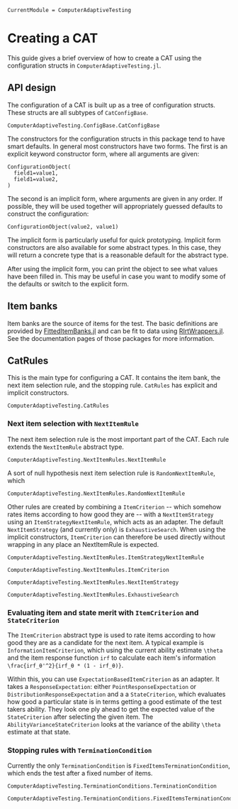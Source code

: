 ```@meta
CurrentModule = ComputerAdaptiveTesting
```

# Creating a CAT

This guide gives a brief overview of how to create a CAT using the
configuration structs in `ComputerAdaptiveTesting.jl`.

## API design

The configuration of a CAT is built up as a tree of configuration structs.
These structs are all subtypes of `CatConfigBase`.

```@docs; canonical=false
ComputerAdaptiveTesting.ConfigBase.CatConfigBase
```

The constructors for the configuration structs in this package tend to have
smart defaults. In general most constructors have two forms. The first is an
explicit keyword constructor form, where all arguments are given:

```
ConfigurationObject(
  field1=value1,
  field1=value2,
)
```

The second is an implicit form, where arguments are given in any order. If
possible, they will be used together will appropriately guessed defaults to
construct the configuration:

```
ConfigurationObject(value2, value1)
```

The implicit form is particularly useful for quick prototyping. Implicit form
constructors are also available for some abstract types. In this case, they
will return a concrete type that is a reasonable default for the abstract type.

After using the implicit form, you can print the object to see what values have
been filled in. This may be useful in case you want to modify some of the
defaults or switch to the explicit form.

## Item banks

Item banks are the source of items for the test. The basic definitions are
provided by
[FittedItemBanks.jl](https://juliapsychometricsbazaar.github.io/FittedItemBanks.jl/)
and can be fit to data using
[RIrtWrappers.jl](https://juliapsychometricsbazaar.github.io/RIrtWrappers.jl/stable/).
See the documentation pages of those packages for more information.

## CatRules

This is the main type for configuring a CAT. It contains the item bank, the
next item selection rule, and the stopping rule. `CatRules` has explicit and
implicit constructors.

```@docs; canonical=false
ComputerAdaptiveTesting.CatRules
```

### Next item selection with `NextItemRule`

The next item selection rule is the most important part of the CAT. Each rule
extends the `NextItemRule` abstract type.

```@docs; canonical=false
ComputerAdaptiveTesting.NextItemRules.NextItemRule
```

A sort of null hypothesis next item selection rule is `RandomNextItemRule`, which 

```@docs; canonical=false
ComputerAdaptiveTesting.NextItemRules.RandomNextItemRule
```

Other rules are created by combining a `ItemCriterion` -- which somehow rates
items according to how good they are -- with a `NextItemStrategy` using an
`ItemStrategyNextItemRule`, which acts as an adapter. The default
`NextItemStrategy` (and currently only) is `ExhaustiveSearch`. When using
the implicit constructors, `ItemCriterion` can therefore be used directly
without wrapping in any place an NextItemRule is expected.

```@docs; canonical=false
ComputerAdaptiveTesting.NextItemRules.ItemStrategyNextItemRule
```

```@docs; canonical=false
ComputerAdaptiveTesting.NextItemRules.ItemCriterion
```

```@docs; canonical=false
ComputerAdaptiveTesting.NextItemRules.NextItemStrategy
```

```@docs; canonical=false
ComputerAdaptiveTesting.NextItemRules.ExhaustiveSearch
```

### Evaluating item and state merit with `ItemCriterion` and `StateCriterion`

The `ItemCriterion` abstract type is used to rate items according to how good
they are as a candidate for the next item. A typical example is
`InformationItemCriterion`, which using the current ability estimate ``\theta``
and the item response function ```irf``` to calculate each item's information
``\frac{irf_θ'^2}{irf_θ * (1 - irf_θ)}``.

Within this, you can use `ExpectationBasedItemCriterion` as an adapter. It
takes a `ResponseExpectation`: either `PointResponseExpectation` or
`DistributionResponseExpectation` and a a `StateCriterion`, which evaluates how
good a particular state is in terms getting a good estimate of the test takers
ability. They look one ply ahead to get the expected value of the
``StateCriterion`` after selecting the given item. The
`AbilityVarianceStateCriterion` looks at the variance of the ability ``\theta``
estimate at that state.

### Stopping rules with `TerminationCondition`

Currently the only `TerminationCondition` is `FixedItemsTerminationCondition`, which ends the test after a fixed number of items.

```@docs; canonical=false
ComputerAdaptiveTesting.TerminationConditions.TerminationCondition
```

```@docs; canonical=false
ComputerAdaptiveTesting.TerminationConditions.FixedItemsTerminationCondition
```

